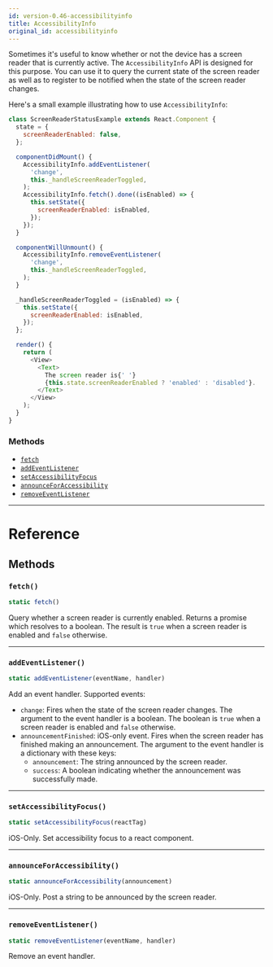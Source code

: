 ```yaml
---
id: version-0.46-accessibilityinfo
title: AccessibilityInfo
original_id: accessibilityinfo
---
```


Sometimes it's useful to know whether or not the device has a screen reader that is currently active. The `AccessibilityInfo` API is designed for this purpose. You can use it to query the current state of the screen reader as well as to register to be notified when the state of the screen reader changes.

Here's a small example illustrating how to use `AccessibilityInfo`:

```javascript
class ScreenReaderStatusExample extends React.Component {
  state = {
    screenReaderEnabled: false,
  };

  componentDidMount() {
    AccessibilityInfo.addEventListener(
      'change',
      this._handleScreenReaderToggled,
    );
    AccessibilityInfo.fetch().done((isEnabled) => {
      this.setState({
        screenReaderEnabled: isEnabled,
      });
    });
  }

  componentWillUnmount() {
    AccessibilityInfo.removeEventListener(
      'change',
      this._handleScreenReaderToggled,
    );
  }

  _handleScreenReaderToggled = (isEnabled) => {
    this.setState({
      screenReaderEnabled: isEnabled,
    });
  };

  render() {
    return (
      <View>
        <Text>
          The screen reader is{' '}
          {this.state.screenReaderEnabled ? 'enabled' : 'disabled'}.
        </Text>
      </View>
    );
  }
}
```

### Methods

- [`fetch`](accessibilityinfo.md#fetch)
- [`addEventListener`](accessibilityinfo.md#addeventlistener)
- [`setAccessibilityFocus`](accessibilityinfo.md#setaccessibilityfocus)
- [`announceForAccessibility`](accessibilityinfo.md#announceforaccessibility)
- [`removeEventListener`](accessibilityinfo.md#removeeventlistener)

---

# Reference

## Methods

### `fetch()`

```javascript
static fetch()
```

Query whether a screen reader is currently enabled. Returns a promise which resolves to a boolean. The result is `true` when a screen reader is enabled and `false` otherwise.

---

### `addEventListener()`

```javascript
static addEventListener(eventName, handler)
```

Add an event handler. Supported events:

- `change`: Fires when the state of the screen reader changes. The argument to the event handler is a boolean. The boolean is `true` when a screen reader is enabled and `false` otherwise.
- `announcementFinished`: iOS-only event. Fires when the screen reader has finished making an announcement. The argument to the event handler is a dictionary with these keys:
  - `announcement`: The string announced by the screen reader.
  - `success`: A boolean indicating whether the announcement was successfully made.

---

### `setAccessibilityFocus()`

```javascript
static setAccessibilityFocus(reactTag)
```

iOS-Only. Set accessibility focus to a react component.

---

### `announceForAccessibility()`

```javascript
static announceForAccessibility(announcement)
```

iOS-Only. Post a string to be announced by the screen reader.

---

### `removeEventListener()`

```javascript
static removeEventListener(eventName, handler)
```

Remove an event handler.
